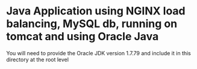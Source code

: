 # Java Application using NGINX load balancing, MySQL db, running on tomcat and using Oracle Java


 You will need to provide the Oracle JDK version 1.7.79 and include it in this directory at the root level